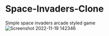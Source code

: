 # Space-Invaders-Clone
Simple space invaders arcade styled game
![Screenshot 2022-11-19 142346](https://user-images.githubusercontent.com/56235553/202850664-105a90a4-4ed1-4714-8fd4-a022d708562a.png)
